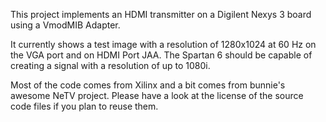 This project implements an HDMI transmitter on a Digilent Nexys 3 board using a VmodMIB Adapter.

It currently shows a test image with a resolution of 1280x1024 at 60 Hz on the VGA port and on HDMI Port JAA. The Spartan 6 should be capable of creating a signal with a resolution of up to 1080i.

Most of the code comes from Xilinx and a bit comes from bunnie's awesome NeTV project. Please have a look at the license of the source code files if you plan to reuse them.
